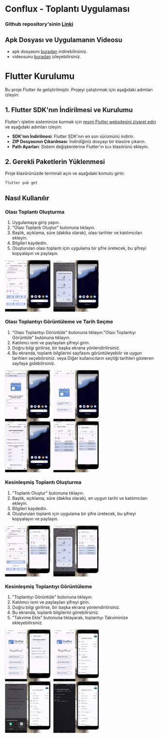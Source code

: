 # Conflux - Toplantı Uygulaması

### Github repository'sinin [Linki](https://github.com/Morteza-Rezaei/conflux_meeting_app)

## Apk Dosyası ve Uygulamanın Videosu

- apk dosyasını [buradan](https://drive.google.com/file/d/1GEXCcpyzEssht1AOcmMy_1aQRmqLmOWI/view?usp=drive_link) indirebilirsiniz.
- videosunu [buradan](https://www.youtube.com/watch?v=SpAY46ZTj8U) izleyebilirsiniz.
# Flutter Kurulumu

Bu proje Flutter ile geliştirilmiştir. Projeyi çalıştırmak için aşağıdaki adımları izleyin:

## 1. Flutter SDK'nın İndirilmesi ve Kurulumu

Flutter'ı  işletim sisteminize kurmak için [resmi Flutter websitesini ziyaret edin](https://docs.flutter.dev/get-started/install) ve aşağıdaki adımları izleyin:

- **SDK'nın İndirilmesi**: Flutter SDK'nın en son sürümünü indirin.
- **ZIP Dosyasının Çıkarılması**: İndirdiğiniz dosyayı bir klasöre çıkarın.
- **Path Ayarları**: Sistem değişkenlerine Flutter'ın `bin` klasörünü ekleyin.

## 2. Gerekli Paketlerin Yüklenmesi

Proje klasörünüzde terminali açın ve aşağıdaki komutu girin:

```bash
flutter pub get
```

## Nasıl Kullanılır

### Olası Toplantı Oluşturma

1. Uygulamaya giriş yapın.
2. "Olası Toplantı Oluştur" butonuna tıklayın.
3. Başlık, açıklama, süre (dakika olarak), olası tarihler ve katılımcıları ekleyin.
4. Bilgileri kaydedin.
5. Oluşturulan olası toplantı için uygulama bir şifre üretecek, bu şifreyi kopyalayın ve paylaşın.
<div style="display: flex; flex-wrap: nowrap;">
  <img src="assets/ss/ss1.png" style="max-width: 150px; width: 45%; margin-right: 10px;" />
  <img src="assets/ss/ss2.png" style="max-width: 150px; width: 45%;"
   />
</div>

### Olası Toplantıyı Görüntüleme ve Tarih Seçme

1. "Olası Toplantıyı Görüntüle" butonuna tıklayın."Olası Toplantıyı Görüntüle" butonuna tıklayın.
2. Katılımcı ismi ve paylaşılan şifreyi girin.
3. Doğru bilgi girilirse, bir başka ekrana yönlendirilirsiniz.
4. Bu ekranda, toplantı bilgilerini sayfasını görüntüleyebilir ve uygun tarihleri seçebilirsiniz. veya Diğer kullanıcıların seçtiği tarihleri gösteren sayfaya gidebilirsiniz.
<div style="display: flex; flex-wrap: nowrap;">
  <img src="assets/ss/ss3.png" style="max-width: 150px; width: 45%; margin-right: 10px;" />
  <img src="assets/ss/ss4.png" style="max-width: 150px; width: 45%;"
   />
</div>
<div style="display: flex; flex-wrap: nowrap;">
  <img src="assets/ss/ss5.png" style="max-width: 150px; width: 45%; margin-right: 10px;" />
  <img src="assets/ss/ss6.png" style="max-width: 150px; width: 45%;"
   />
</div>

### Kesinleşmiş Toplantı Oluşturma

1. "Toplantı Oluştur" butonuna tıklayın.
2. Başlık, açıklama, süre (dakika olarak), en uygun tarihi ve katılımcıları ekleyin.
3. Bilgileri kaydedin.
4. Oluşturulan toplantı için uygulama bir şifre üretecek, bu şifreyi kopyalayın ve paylaşın.
<div style="display: flex; flex-wrap: nowrap;">
  <img src="assets/ss/ss7.png" style="max-width: 150px; width: 45%; margin-right: 10px;" />
  <img src="assets/ss/ss8.png" style="max-width: 150px; width: 45%;"
   />
</div>

### Kesinleşmiş Toplantıyı Görüntüleme

1. "Toplantıyı Görüntüle" butonuna tıklayın.
2. Katılımcı ismi ve paylaşılan şifreyi girin.
3. Doğru bilgi girilirse, bir başka ekrana yönlendirilirsiniz.
4. Bu ekranda, toplantı bilgilerini görebilirsiniz.
5. "Takvime Ekle" butonuna tıklayarak, toplantıyı Takviminize ekleyebilirsiniz.
<div style="display: flex; flex-wrap: nowrap;">
  <img src="assets/ss/ss9.png" style="max-width: 150px; width: 45%; margin-right: 10px;" />
  <img src="assets/ss/ss10.png" style="max-width: 150px; width: 45%;"
   />
</div>
<div style="display: flex; flex-wrap: nowrap;">
  <img src="assets/ss/ss11.png" style="max-width: 150px; width: 45%; margin-right: 10px;" />
  <img src="assets/ss/ss12.png" style="max-width: 150px; width: 45%;"
   />
</div>
